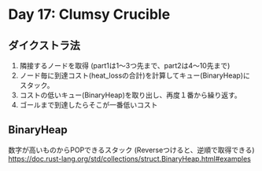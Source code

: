 Day 17: Clumsy Crucible
=============================

## ダイクストラ法

1. 隣接するノードを取得 (part1は1〜3つ先まで、part2は4〜10先まで)
2. ノード毎に到達コスト(heat_lossの合計)を計算してキュー(BinaryHeap)にスタック。
3. コストの低いキュー(BinaryHeap)を取り出し、再度１番から繰り返す。
4. ゴールまで到達したらそこが一番低いコスト

## BinaryHeap

数字が高いものからPOPできるスタック (Reverseつけると、逆順で取得できる)
https://doc.rust-lang.org/std/collections/struct.BinaryHeap.html#examples



